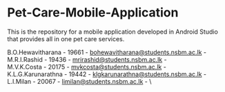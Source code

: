 # Pet-Care-Mobile-Application
This is the repository for a mobile application developed in Android Studio that provides all in one pet care services. 

B.O.Hewavitharana   -          19661          -  bohewavitharana@students.nsbm.ac.lk  - \
M.R.I.Rashid        -          19436          -  mrirashid@students.nsbm.ac.lk        - \
M.V.K.Costa         -          20175          -  mvkcosta@students.nsbm.ac.lk         - \
K.L.G.Karunarathna  -          19442          -  klgkarunarathna@students.nsbm.ac.lk  - \
L.I.Milan           -          20067          -  limilan@students.nsbm.ac.lk          - \
